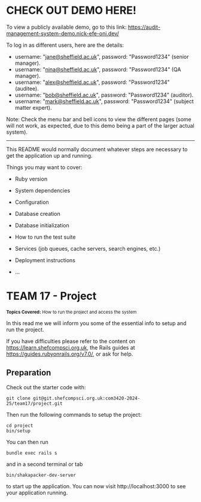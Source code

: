 # CHECK OUT DEMO HERE!
To view a publicly available demo, go to this link: https://audit-management-system-demo.nick-efe-oni.dev/

To log in as different users, here are the details:
- username: "jane@sheffield.ac.uk", password: "Password1234" (senior manager).
- username: "nina@sheffield.ac.uk", password: "Password1234" (QA manager).
- username: "alex@sheffield.ac.uk", password: "Password1234" (auditee).
- username: "bob@sheffield.ac.uk", password: "Password1234" (auditor).
- username: "mark@sheffield.ac.uk", password: "Password1234" (subject matter expert).

Note: Check the menu bar and bell icons to view the different pages (some will not work, as expected, due to this demo being a part of the larger actual system).

---

This README would normally document whatever steps are necessary to get the
application up and running.

Things you may want to cover:

* Ruby version

* System dependencies

* Configuration

* Database creation

* Database initialization

* How to run the test suite

* Services (job queues, cache servers, search engines, etc.)

* Deployment instructions

* ...

# TEAM 17 - Project

<small>**Topics Covered:** How to run the project and access the system</small><br>

In this read me we will inform you some of the essential info to setup and run the project.

If you have difficulties please refer to the content on https://learn.shefcompsci.org.uk, the Rails guides at https://guides.rubyonrails.org/v7.0/, or ask for help.

## Preparation
Check out the starter code with:
```
git clone git@git.shefcompsci.org.uk:com3420-2024-25/team17/project.git
```

Then run the following commands to setup the project:
```
cd project
bin/setup
```
You can then run
```
bundle exec rails s
```
and in a second terminal or tab
```
bin/shakapacker-dev-server
```
to start up the application. You can now visit http://localhost:3000 to see your application running.
